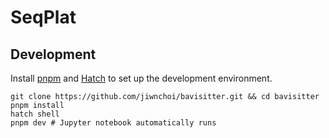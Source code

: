 # SeqPlat

## Development

Install [pnpm](https://pnpm.io/installation) and [Hatch](https://hatch.pypa.io/latest/install/) to set up the development environment.

```shell
git clone https://github.com/jiwnchoi/bavisitter.git && cd bavisitter
pnpm install
hatch shell
pnpm dev # Jupyter notebook automatically runs
```

